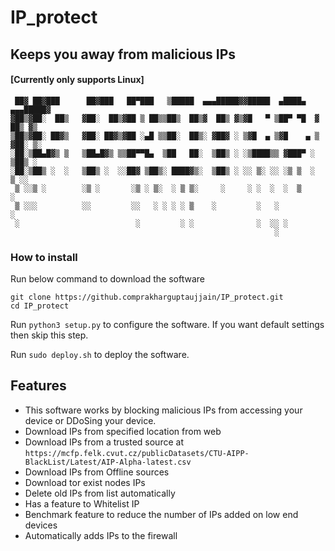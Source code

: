 # IP_protect
## Keeps you away from malicious IPs
#### [Currently only supports Linux]

```                                                               
 ██▓ ██▓███      ██▓███   ██▀███   ▒█████  ▄▄▄█████▓▓█████  ▄████▄  ▄▄▄█████▓
▓██▒▓██░  ██▒   ▓██░  ██▒▓██ ▒ ██▒▒██▒  ██▒▓  ██▒ ▓▒▓█   ▀ ▒██▀ ▀█  ▓  ██▒ ▓▒
▒██▒▓██░ ██▓▒   ▓██░ ██▓▒▓██ ░▄█ ▒▒██░  ██▒░ ▓██▓ ░ ▒▓█  ▄ ▒▓█    ▄ ▒ ▓██░ ▒░
░██░▒██▄█▓▒ ▒   ▒██▄█▓▒ ▒▒██▀▀█▄  ▒██   ██░  ▒██▒ ░ ░▒████▒▒ ▓███▀ ░  ▒██▒ ░ 
░██░▒██▒ ░  ░   ▒██▒ ░  ░░██▓ ▒██▒░ ████▓▒░  ▒██▒ ░ ░░ ▒░ ░░ ░▒ ▒  ░  ▒ ░░   
 ▒ ░░▒ ░        ░▒ ░       ░▒ ░ ▒░  ░ ▒ ▒░     ░     ░ ░  ░  ░  ▒       ░    
 ▒ ░░░          ░░         ░░   ░ ░ ░ ░ ▒    ░         ░   ░          ░      
 ░                          ░         ░ ░              ░  ░░ ░               
                                                           ░       
```

### How to install
Run below command to download the software
```
git clone https://github.comprakharguptaujjain/IP_protect.git
cd IP_protect
```
Run ```python3 setup.py``` to configure the software. If you want default settings then skip this step.

Run ```sudo deploy.sh``` to deploy the software.

## Features
- This software works by blocking malicious IPs from accessing your device or DDoSing your device.
- Download IPs from specified location from web
- Download IPs from a trusted source at ```https://mcfp.felk.cvut.cz/publicDatasets/CTU-AIPP-BlackList/Latest/AIP-Alpha-latest.csv```
- Download IPs from Offline sources
- Download tor exist nodes IPs
- Delete old IPs from list automatically
- Has a feature to Whitelist IP
- Benchmark feature to reduce the number of IPs added on low end devices
- Automatically adds IPs to the firewall
